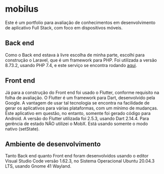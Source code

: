 # mobilus
Este é um portfolio para avaliação de conhecimentos em desenvolvimento de aplicativo Full Stack, com foco em dispositivos móveis.

## Back end
Como o Back end estava à livre escolha de minha parte, escolhi para construção o Laravel, que é um framework para PHP. Foi utilizada a versão 8.73.2, usando PHP 7.4, e este serviço se encontra rodando [aqui](https://mobilus.uperinfo.com.br).

## Front end
Já para a construção do Front end foi usado o Flutter, conforme requisito na folha de avaliação. O Flutter é um framework para Dart, desenvolvido pela Google. A vantagem de usar tal tecnologia se encontra na facilidade de gerar os aplicativos para várias plataformas, com um mínimo de mudanças. Este aplicativo em questão, no entanto, somente foi gerado código para Android. A versão do Flutter utilizada foi 2.5.3, usando Dart 2.14.4.
Para gerência de estado NÃO utilizei o MobX. Está usando somente o modo nativo (setState).

## Ambiente de desenvolvimento
Tanto Back end quanto Front end foram desenvolvidos usando o editor Visual Studio Code versão 1.62.3, no Sistema Operacional Ubuntu 20.04.3 LTS, usando Gnome 41 Wayland.
